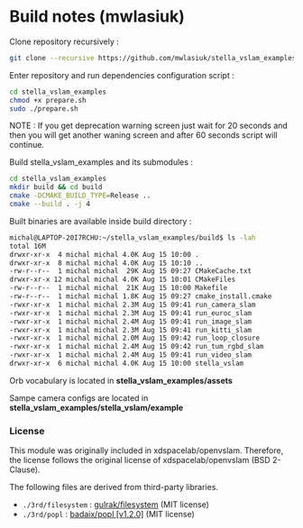 # Build notes (mwlasiuk)

Clone repository recursively : 
``` sh
git clone --recursive https://github.com/mwlasiuk/stella_vslam_examples.git
```

Enter repository and run dependencies configuration script :
``` sh
cd stella_vslam_examples
chmod +x prepare.sh
sudo ./prepare.sh
```

NOTE : If you get deprecation warning screen just wait for 20 seconds and then you will get another waning screen and after 60 seconds script will continue.

Build stella_vslam_examples and its submodules :
``` sh
cd stella_vslam_examples
mkdir build && cd build
cmake -DCMAKE_BUILD_TYPE=Release ..
cmake --build . -j 4
```

Built binaries are available inside build directory :
``` sh
michal@LAPTOP-20I7RCHU:~/stella_vslam_examples/build$ ls -lah
total 16M
drwxr-xr-x  4 michal michal 4.0K Aug 15 10:00 .
drwxr-xr-x  8 michal michal 4.0K Aug 15 10:10 ..
-rw-r--r--  1 michal michal  29K Aug 15 09:27 CMakeCache.txt
drwxr-xr-x 12 michal michal 4.0K Aug 15 10:01 CMakeFiles
-rw-r--r--  1 michal michal  21K Aug 15 10:00 Makefile
-rw-r--r--  1 michal michal 1.8K Aug 15 09:27 cmake_install.cmake
-rwxr-xr-x  1 michal michal 2.3M Aug 15 09:41 run_camera_slam
-rwxr-xr-x  1 michal michal 2.3M Aug 15 09:41 run_euroc_slam
-rwxr-xr-x  1 michal michal 2.4M Aug 15 09:41 run_image_slam
-rwxr-xr-x  1 michal michal 2.3M Aug 15 09:41 run_kitti_slam
-rwxr-xr-x  1 michal michal 2.0M Aug 15 09:42 run_loop_closure
-rwxr-xr-x  1 michal michal 2.4M Aug 15 09:42 run_tum_rgbd_slam
-rwxr-xr-x  1 michal michal 2.4M Aug 15 09:41 run_video_slam
drwxr-xr-x  6 michal michal 4.0K Aug 15 10:00 stella_vslam
```

Orb vocabulary is located in __stella_vslam_examples/assets__

Sampe camera configs are located in __stella_vslam_examples/stella_vslam/example__


### License

This module was originally included in xdspacelab/openvslam. Therefore, the license follows the original license of xdspacelab/openvslam (BSD 2-Clause).

The following files are derived from third-party libraries.

- `./3rd/filesystem` : [gulrak/filesystem](https://github.com/gulrak/filesystem) (MIT license)
- `./3rd/popl` : [badaix/popl \[v1.2.0\]](https://github.com/badaix/popl) (MIT license)
